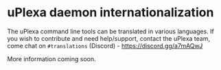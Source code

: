 uPlexa daemon internationalization
==================================

The uPlexa command line tools can be translated in various languages. If you wish to contribute and need help/support, contact the uPlexa team, come chat on `#translations` (Discord) - https://discord.gg/a7mAQwJ

More information coming soon.
